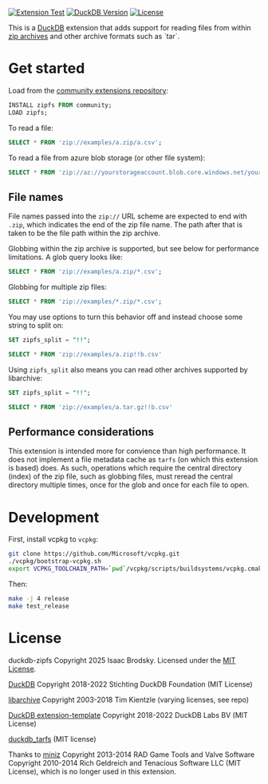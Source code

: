 [![Extension Test](https://github.com/isaacbrodsky/duckdb-zipfs/actions/workflows/MainDistributionPipeline.yml/badge.svg)](https://github.com/isaacbrodsky/duckdb-zipfs/actions/workflows/MainDistributionPipeline.yml)
[![DuckDB Version](https://img.shields.io/static/v1?label=duckdb&message=v1.3.2&color=blue)](https://github.com/duckdb/duckdb/releases/tag/v1.3.2)
[![License](https://img.shields.io/badge/License-MIT-blue.svg)](LICENSE)

This is a [DuckDB](https://duckdb.org) extension that adds support for reading files from within [zip archives](https://en.wikipedia.org/wiki/ZIP_(file_format)) and other archive formats such as `tar`.

# Get started

Load from the [community extensions repository](https://community-extensions.duckdb.org/extensions/zipfs.html):
```SQL
INSTALL zipfs FROM community;
LOAD zipfs;
```

To read a file:
```SQL
SELECT * FROM 'zip://examples/a.zip/a.csv';
```

To read a file from azure blob storage (or other file system):
```SQL
SELECT * FROM 'zip://az://yourstorageaccount.blob.core.windows.net/yourcontainer/examples/a.zip/a.csv';
```

## File names

File names passed into the `zip://` URL scheme are expected to end with `.zip`, which indicates the end of the zip file name. The path after
that is taken to be the file path within the zip archive.

Globbing within the zip archive is supported, but see below for performance limitations. A glob query looks like:
```SQL
SELECT * FROM 'zip://examples/a.zip/*.csv';
```

Globbing for multiple zip files:
```SQL
SELECT * FROM 'zip://examples/*.zip/*.csv';
```

You may use options to turn this behavior off and instead choose some string to split on:
```SQL
SET zipfs_split = "!!";

SELECT * FROM 'zip://examples/a.zip!!b.csv'
```

Using `zipfs_split` also means you can read other archives supported by libarchive:
```SQL
SET zipfs_split = "!!";

SELECT * FROM 'zip://examples/a.tar.gz!!b.csv'
```

## Performance considerations

This extension is intended more for convience than high performance. It does not implement a file metadata cache as `tarfs` (on which this
extension is based) does. As such, operations which require the central directory (index) of the zip file, such as globbing files, must
reread the central directory multiple times, once for the glob and once for each file to open.

# Development

First, install vcpkg to `vcpkg`:

```sh
git clone https://github.com/Microsoft/vcpkg.git
./vcpkg/bootstrap-vcpkg.sh
export VCPKG_TOOLCHAIN_PATH=`pwd`/vcpkg/scripts/buildsystems/vcpkg.cmake
```

Then:

```sh
make -j 4 release
make test_release
```

# License

duckdb-zipfs Copyright 2025 Isaac Brodsky. Licensed under the [MIT License](./LICENSE).

[DuckDB](https://github.com/duckdb/duckdb) Copyright 2018-2022 Stichting DuckDB Foundation (MIT License)

[libarchive](https://github.com/libarchive/libarchive)
Copyright 2003-2018 Tim Kientzle
(varying licenses, see repo)

[DuckDB extension-template](https://github.com/duckdb/extension-template) Copyright 2018-2022 DuckDB Labs BV (MIT License)

[duckdb_tarfs](https://github.com/Maxxen/duckdb_tarfs) (MIT license)

Thanks to [miniz](https://github.com/richgel999/miniz)
Copyright 2013-2014 RAD Game Tools and Valve Software
Copyright 2010-2014 Rich Geldreich and Tenacious Software LLC
(MIT License), which is no longer used in this extension.
